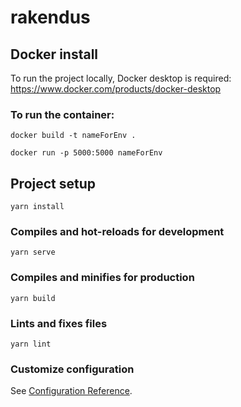 # rakendus

## Docker install
To run the project locally, Docker desktop is required: https://www.docker.com/products/docker-desktop

### To run the container:
```
docker build -t nameForEnv .

docker run -p 5000:5000 nameForEnv

```

## Project setup
```
yarn install
```

### Compiles and hot-reloads for development
```
yarn serve
```

### Compiles and minifies for production
```
yarn build
```

### Lints and fixes files
```
yarn lint
```

### Customize configuration
See [Configuration Reference](https://cli.vuejs.org/config/).
